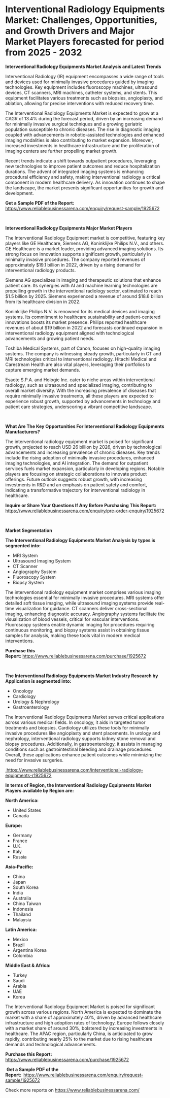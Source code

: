 <p><h1>Interventional Radiology Equipments Market: Challenges, Opportunities, and Growth Drivers and Major Market Players forecasted for period from 2025 - 2032</h1></p><p><strong>Interventional Radiology Equipments Market Analysis and Latest Trends</strong></p>
<p><p>Interventional Radiology (IR) equipment encompasses a wide range of tools and devices used for minimally invasive procedures guided by imaging technologies. Key equipment includes fluoroscopy machines, ultrasound devices, CT scanners, MRI machines, catheter systems, and stents. This equipment facilitates various treatments such as biopsies, angioplasty, and ablation, allowing for precise interventions with reduced recovery time.</p><p>The Interventional Radiology Equipments Market is expected to grow at a CAGR of 13.4% during the forecast period, driven by an increasing demand for minimally invasive surgical techniques and a growing geriatric population susceptible to chronic diseases. The rise in diagnostic imaging coupled with advancements in robotic-assisted technologies and enhanced imaging modalities is also contributing to market expansion. Moreover, increased investments in healthcare infrastructure and the proliferation of imaging centers are further propelling market growth. </p><p>Recent trends indicate a shift towards outpatient procedures, leveraging new technologies to improve patient outcomes and reduce hospitalization durations. The advent of integrated imaging systems is enhancing procedural efficiency and safety, making interventional radiology a critical component in modern healthcare delivery. As innovation continues to shape the landscape, the market presents significant opportunities for growth and development.</p></p>
<p><strong>Get a Sample PDF of the Report:&nbsp;</strong> <a href="https://www.reliablebusinessarena.com/enquiry/request-sample/1925672?utm_campaign=1932&utm_medium=2&utm_source=Github&utm_content=ia&utm_term=15012025&utm_id=interventional-radiology-equipments">https://www.reliablebusinessarena.com/enquiry/request-sample/1925672</a></p>
<p>&nbsp;</p>
<p><strong>Interventional Radiology Equipments Major Market Players</strong></p>
<p><p>The Interventional Radiology Equipment market is competitive, featuring key players like GE Healthcare, Siemens AG, Koninklijke Philips N.V., and others. GE Healthcare is a market leader, providing advanced imaging solutions. Its strong focus on innovation supports significant growth, particularly in minimally invasive procedures. The company reported revenues of approximately $19.1 billion in 2022, driven by a rising demand for interventional radiology products.</p><p>Siemens AG specializes in imaging and therapeutic solutions that enhance patient care. Its synergies with AI and machine learning technologies are propelling growth in the interventional radiology sector, estimated to reach $1.5 billion by 2025. Siemens experienced a revenue of around $18.6 billion from its healthcare division in 2022.</p><p>Koninklijke Philips N.V. is renowned for its medical devices and imaging systems. Its commitment to healthcare sustainability and patient-centered innovations boosts its market presence. Philips reported healthcare revenues of about $19 billion in 2022 and forecasts continued expansion in interventional radiology equipment aligned with technological advancements and growing patient needs.</p><p>Toshiba Medical Systems, part of Canon, focuses on high-quality imaging systems. The company is witnessing steady growth, particularly in CT and MRI technologies critical to interventional radiology. Hitachi Medical and Carestream Health are also vital players, leveraging their portfolios to capture emerging market demands.</p><p>Esaote S.P.A. and Hologic Inc. cater to niche areas within interventional radiology, such as ultrasound and specialized imaging, contributing to overall market diversity. With the increasing prevalence of diseases that require minimally invasive treatments, all these players are expected to experience robust growth, supported by advancements in technology and patient care strategies, underscoring a vibrant competitive landscape.</p></p>
<p>&nbsp;</p>
<p><strong>What Are The Key Opportunities For Interventional Radiology Equipments Manufacturers?</strong></p>
<p><p>The interventional radiology equipment market is poised for significant growth, projected to reach USD 26 billion by 2026, driven by technological advancements and increasing prevalence of chronic diseases. Key trends include the rising adoption of minimally invasive procedures, enhanced imaging technologies, and AI integration. The demand for outpatient services fuels market expansion, particularly in developing regions. Notable players are focusing on strategic collaborations to innovate product offerings. Future outlook suggests robust growth, with increasing investments in R&D and an emphasis on patient safety and comfort, indicating a transformative trajectory for interventional radiology in healthcare.</p></p>
<p><strong>Inquire or Share Your Questions If Any Before Purchasing This Report:</strong> <a href="https://www.reliablebusinessarena.com/enquiry/pre-order-enquiry/1925672?utm_campaign=1932&utm_medium=2&utm_source=Github&utm_content=ia&utm_term=15012025&utm_id=interventional-radiology-equipments">https://www.reliablebusinessarena.com/enquiry/pre-order-enquiry/1925672</a></p>
<p>&nbsp;</p>
<p><strong>Market Segmentation</strong></p>
<p><strong>The Interventional Radiology Equipments Market Analysis by types is segmented into:</strong></p>
<p><ul><li>MRI System</li><li>Ultrasound Imaging System</li><li>CT Scanner</li><li>Angiography System</li><li>Fluoroscopy System</li><li>Biopsy System</li></ul></p>
<p><p>The interventional radiology equipment market comprises various imaging technologies essential for minimally invasive procedures. MRI systems offer detailed soft tissue imaging, while ultrasound imaging systems provide real-time visualization for guidance. CT scanners deliver cross-sectional imaging, enhancing diagnostic accuracy. Angiography systems facilitate the visualization of blood vessels, critical for vascular interventions. Fluoroscopy systems enable dynamic imaging for procedures requiring continuous monitoring, and biopsy systems assist in obtaining tissue samples for analysis, making these tools vital in modern medical interventions.</p></p>
<p><strong>Purchase this Report:&nbsp;</strong><a href="https://www.reliablebusinessarena.com/purchase/1925672?utm_campaign=1932&utm_medium=2&utm_source=Github&utm_content=ia&utm_term=15012025&utm_id=interventional-radiology-equipments">https://www.reliablebusinessarena.com/purchase/1925672</a></p>
<p>&nbsp;</p>
<p><strong>The Interventional Radiology Equipments Market Industry Research by Application is segmented into:</strong></p>
<p><ul><li>Oncology</li><li>Cardiology</li><li>Urology & Nephrology</li><li>Gastroenterology</li></ul></p>
<p><p>The Interventional Radiology Equipments Market serves critical applications across various medical fields. In oncology, it aids in targeted tumor treatments and biopsies. Cardiology utilizes these tools for minimally invasive procedures like angioplasty and stent placements. In urology and nephrology, interventional radiology supports kidney stone removal and biopsy procedures. Additionally, in gastroenterology, it assists in managing conditions such as gastrointestinal bleeding and drainage procedures. Overall, these applications enhance patient outcomes while minimizing the need for invasive surgeries.</p></p>
<p><a href="https://www.reliablebusinessarena.com/interventional-radiology-equipments-r1925672?utm_campaign=1932&utm_medium=2&utm_source=Github&utm_content=ia&utm_term=15012025&utm_id=interventional-radiology-equipments">&nbsp;https://www.reliablebusinessarena.com/interventional-radiology-equipments-r1925672</a></p>
<p><strong>In terms of Region, the Interventional Radiology Equipments Market Players available by Region are:</strong></p>
<p>
    <p> <strong> North America: </strong>
        <ul>
            <li>United States</li>
            <li>Canada</li>
        </ul>
        </p> 
    <p> <strong> Europe: </strong>
        <ul>
            <li>Germany</li>
            <li>France</li>
            <li>U.K.</li>
            <li>Italy</li>
            <li>Russia</li>
        </ul>
        </p> 
    <p> <strong> Asia-Pacific: </strong>
        <ul>
            <li>China</li>
            <li>Japan</li>
            <li>South Korea</li>
            <li>India</li>
            <li>Australia</li>
            <li>China Taiwan</li>
            <li>Indonesia</li>
            <li>Thailand</li>
            <li>Malaysia</li>
        </ul>
        </p> 
    <p> <strong> Latin America: </strong>
        <ul>
            <li>Mexico</li>
            <li>Brazil</li>
            <li>Argentina Korea</li>
            <li>Colombia</li>
        </ul>
        </p> 
    <p> <strong> Middle East & Africa: </strong>
        <ul>
            <li>Turkey</li>
            <li>Saudi</li>
            <li>Arabia</li>
            <li>UAE</li>
            <li>Korea</li>
        </ul>
    </p>
    </p>
<p><p>The Interventional Radiology Equipment Market is poised for significant growth across various regions. North America is expected to dominate the market with a share of approximately 40%, driven by advanced healthcare infrastructure and high adoption rates of technology. Europe follows closely with a market share of around 30%, bolstered by increasing investments in healthcare. The APAC region, particularly China, is anticipated to grow rapidly, contributing nearly 25% to the market due to rising healthcare demands and technological advancements.</p></p>
<p><strong>Purchase this Report: </strong><a href="https://www.reliablebusinessarena.com/purchase/1925672?utm_campaign=1932&utm_medium=2&utm_source=Github&utm_content=ia&utm_term=15012025&utm_id=interventional-radiology-equipments">https://www.reliablebusinessarena.com/purchase/1925672</a></p>
<p>&nbsp;<strong>Get a Sample PDF of the Report:&nbsp;&nbsp;</strong><a href="https://www.reliablebusinessarena.com/enquiry/request-sample/1925672?utm_campaign=1932&utm_medium=2&utm_source=Github&utm_content=ia&utm_term=15012025&utm_id=interventional-radiology-equipments">https://www.reliablebusinessarena.com/enquiry/request-sample/1925672</a></p>
<p><strong></strong></p>
<p>Check more reports on <a href="https://www.reliablebusinessarena.com/?utm_campaign=1932&utm_medium=2&utm_source=Github&utm_content=ia&utm_term=15012025&utm_id=interventional-radiology-equipments">https://www.reliablebusinessarena.com/</a></p>